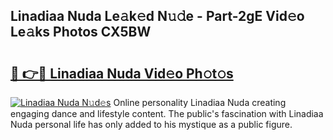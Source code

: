 ## Linadiaa Nuda Le𝚊k𝚎d N𝚞𝚍e - Part-2gE Vid𝚎o Le𝚊ks Photos CX5BW

# <h2><a href="http://fbc5jj.evod.top/?m=Linadiaa+Nuda">🔗 👉🔴 Linadiaa Nuda Vid𝚎o Ph𝚘t𝚘s</a></h2>

[![Linadiaa Nuda N𝚞d𝚎s](https://i.imgur.com/8V9OHl7.gif)](http://fbc5jj.evod.top/?m=Linadiaa+Nuda)
Online personality Linadiaa Nuda creating engaging dance and lifestyle content. The public's fascination with Linadiaa Nuda personal life has only added to his mystique as a public figure. 
